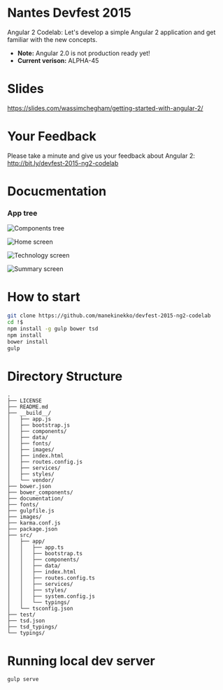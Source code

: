Nantes Devfest 2015
=======

Angular 2 Codelab: Let's develop a simple Angular 2 application and get familiar with the new concepts.

- **Note:** Angular 2.0 is not production ready yet!
- **Current verison:** ALPHA-45

# Slides

https://slides.com/wassimchegham/getting-started-with-angular-2/

# Your Feedback

Please take a minute and give us your feedback about Angular 2: http://bit.ly/devfest-2015-ng2-codelab

# Docucmentation
### App tree

![Components tree](https://github.com/manekinekko/devfest-2015-ng2-codelab/raw/master/documentation/devfest-components-tree.png)

![Home screen](https://github.com/manekinekko/devfest-2015-ng2-codelab/raw/master/documentation/devfest-home.png) 

![Technology screen](https://github.com/manekinekko/devfest-2015-ng2-codelab/raw/master/documentation/devfest-technology.png)

![Summary screen](https://github.com/manekinekko/devfest-2015-ng2-codelab/raw/master/documentation/devfest-summary.png)

# How to start

```bash
git clone https://github.com/manekinekko/devfest-2015-ng2-codelab
cd !$
npm install -g gulp bower tsd
npm install
bower install
gulp
```

# Directory Structure

```
.
├── LICENSE
├── README.md
├── __build__/
│   ├── app.js
│   ├── bootstrap.js
│   ├── components/
│   ├── data/
│   ├── fonts/
│   ├── images/
│   ├── index.html
│   ├── routes.config.js
│   ├── services/
│   ├── styles/
│   └── vendor/
├── bower.json
├── bower_components/
├── documentation/
├── fonts/
├── gulpfile.js
├── images/
├── karma.conf.js
├── package.json
├── src/
│   ├── app/
│   │   ├── app.ts
│   │   ├── bootstrap.ts
│   │   ├── components/
│   │   ├── data/
│   │   ├── index.html
│   │   ├── routes.config.ts
│   │   ├── services/
│   │   ├── styles/
│   │   ├── system.config.js
│   │   └── typings/
│   └── tsconfig.json
├── test/
├── tsd.json
├── tsd_typings/
└── typings/
```

# Running local dev server

```bash
gulp serve
```
